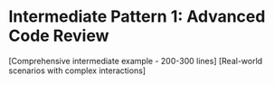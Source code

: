 # Intermediate Pattern 1: Advanced Code Review

[Comprehensive intermediate example - 200-300 lines]
[Real-world scenarios with complex interactions]
